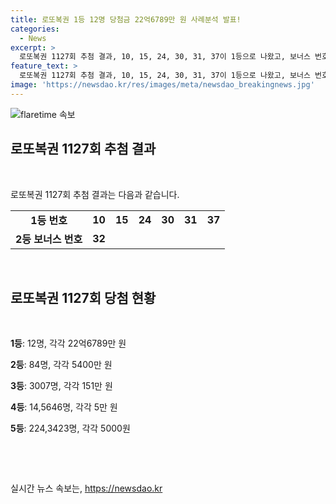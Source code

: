```yaml
---
title: 로또복권 1등 12명 당첨금 22억6789만 원 사례분석 발표!
categories:
  - News
excerpt: >
  로또복권 1127회 추첨 결과, 10, 15, 24, 30, 31, 37이 1등으로 나왔고, 보너스 번호는 32다. 1등 당첨자 12명이 각각 22억6789만 원을 받게 되었으며, 2등은 84명으로 5400만 원, 3등은 3007명으로 151만 원, 4등 14만5646명은 5만 원, 5등 224만3423명은 5000원을 수령하게 된다.
feature_text: >
  로또복권 1127회 추첨 결과, 10, 15, 24, 30, 31, 37이 1등으로 나왔고, 보너스 번호는 32다. 1등 당첨자 12명이 각각 22억6789만 원을 받게 되었으며, 2등은 84명으로 5400만 원, 3등은 3007명으로 151만 원, 4등 14만5646명은 5만 원, 5등 224만3423명은 5000원을 수령하게 된다.
image: 'https://newsdao.kr/res/images/meta/newsdao_breakingnews.jpg'
---
```


<p><img src="https://newsdao.kr/res/images/meta/newsdao_breakingnews.jpg" alt="flaretime 속보" /></p>

<h2 data-ke-size="size26">로또복권 1127회 추첨 결과</h2>

<p data-ke-size="size16">&nbsp;</p>

<p data-ke-size="size16">로또복권 1127회 추첨 결과는 다음과 같습니다.</p>

<table>
    <tbody>
        <tr>
            <td style="text-align: center; height: 17px;"><b>1등 번호</b></td>
            <td style="text-align: center; height: 17px;"><b>10</b></td>
            <td style="text-align: center; height: 17px;"><b>15</b></td>
            <td style="text-align: center; height: 17px;"><b>24</b></td>
            <td style="text-align: center; height: 17px;"><b>30</b></td>
            <td style="text-align: center; height: 17px;"><b>31</b></td>
            <td style="text-align: center; height: 17px;"><b>37</b></td>
        </tr>
        <tr>
            <td style="text-align: center; height: 17px;"><b>2등 보너스 번호</b></td>
            <td style="text-align: center; height: 17px;"><b>32</b></td>
        </tr>
    </tbody>
</table>

<p data-ke-size="size16">&nbsp;</p>

<h2 data-ke-size="size26">로또복권 1127회 당첨 현황</h2>

<p data-ke-size="size16">&nbsp;</p>

<p data-ke-size="size16"><b>1등</b>: 12명, 각각 22억6789만 원</p>

<p data-ke-size="size16"><b>2등</b>: 84명, 각각 5400만 원</p>

<p data-ke-size="size16"><b>3등</b>: 3007명, 각각 151만 원</p>

<p data-ke-size="size16"><b>4등</b>: 14,5646명, 각각 5만 원</p>

<p data-ke-size="size16"><b>5등</b>: 224,3423명, 각각 5000원</p>

<p data-ke-size="size16">&nbsp;</p>

<p data-ke-size="size16">&nbsp;</p>
실시간 뉴스 속보는, <a href="https://newsdao.kr" rel="dofollow">https://newsdao.kr</a>


